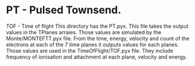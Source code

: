 # PT - Pulsed Townsend.
TOF - Time of flight
This directory has the PT.pyx. This file takes the output values in the TPlanes arraies. Those values are simulated by the Monte/MONTEFTT.pyx file. From the time, energy, velocity and count of the electrons at each of the 7 time planes it outputs values for each planes. Those values are used in the TimeOfFlight/TOF.pyx file. They include frequency of ionisation and attachment at each plane, velocity and energy.
